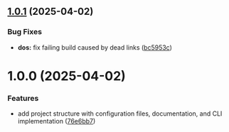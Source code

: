 ## [1.0.1](https://github.com/Shironex/cli-template/compare/v1.0.0...v1.0.1) (2025-04-02)


### Bug Fixes

* **dos:** fix failing build caused by dead links ([bc5953c](https://github.com/Shironex/cli-template/commit/bc5953c6b688d508d6682600b1886b86ae12755c))

# 1.0.0 (2025-04-02)


### Features

* add project structure with configuration files, documentation, and CLI implementation ([76e6bb7](https://github.com/Shironex/cli-template/commit/76e6bb745e86d0809592d13bfadf0d7a0bf3ecb2))
